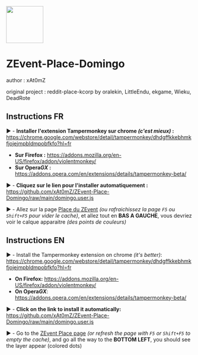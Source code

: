 <img src="https://upload.wikimedia.org/wikipedia/commons/b/bd/CC-BY-NC-SA.svg" data-canonical-src="https://upload.wikimedia.org/wikipedia/commons/b/bd/CC-BY-NC-SA.svg" width="100" />

# ZEvent-Place-Domingo
author : xAt0mZ

original project : reddit-place-kcorp
by oralekin, LittleEndu, ekgame, Wieku, DeadRote

## Instructions FR

▶️ - **Installer l'extension Tampermonkey  sur chrome *(c'est mieux)* :** https://chrome.google.com/webstore/detail/tampermonkey/dhdgffkkebhmkfjojejmpbldmpobfkfo?hl=fr
- **Sur Firefox :** https://addons.mozilla.org/en-US/firefox/addon/violentmonkey/
- **Sur Opera*GX* :** https://addons.opera.com/en/extensions/details/tampermonkey-beta/

▶️ - **Cliquez sur le lien pour l'installer automatiquement :** https://github.com/xAt0mZ/ZEvent-Place-Domingo/raw/main/domingo.user.js

▶️ - Allez sur la page <a href="https://place.zevent.fr/">Place du ZEvent</a> *(ou rafraichissez la page `F5` ou `Shift+F5` pour vider le cache)*, et allez tout en **BAS A GAUCHE**, vous devriez voir le calque apparaitre *(des points de couleurs)*


## Instructions EN


▶️ - Install the Tampermonkey extension on chrome *(it's better)*: https://chrome.google.com/webstore/detail/tampermonkey/dhdgffkkebhmkfjojejmpbldmpobfkfo?hl=fr
- **On Firefox:** https://addons.mozilla.org/en-US/firefox/addon/violentmonkey/
- **On Opera*GX***: https://addons.opera.com/en/extensions/details/tampermonkey-beta/


▶️ - **Click on the link to install it automatically:** https://github.com/xAt0mZ/ZEvent-Place-Domingo/raw/main/domingo.user.js

▶️ - Go to the <a href="https://place.zevent.fr/">ZEvent Place page</a> *(or refresh the page with `F5` or `Shift+F5` to empty the cache)*, and go all the way to the **BOTTOM LEFT**, you should see the layer appear (colored dots)
